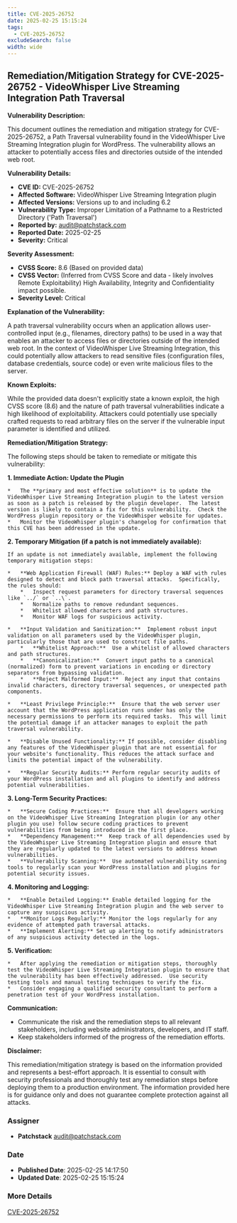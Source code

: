 ```yaml
---
title: CVE-2025-26752
date: 2025-02-25 15:15:24
tags:
  - CVE-2025-26752
excludeSearch: false
width: wide
---
```


## Remediation/Mitigation Strategy for CVE-2025-26752 - VideoWhisper Live Streaming Integration Path Traversal

**Vulnerability Description:**

This document outlines the remediation and mitigation strategy for CVE-2025-26752, a Path Traversal vulnerability found in the VideoWhisper Live Streaming Integration plugin for WordPress.  The vulnerability allows an attacker to potentially access files and directories outside of the intended web root.

**Vulnerability Details:**

*   **CVE ID:** CVE-2025-26752
*   **Affected Software:** VideoWhisper Live Streaming Integration plugin
*   **Affected Versions:** Versions up to and including 6.2
*   **Vulnerability Type:** Improper Limitation of a Pathname to a Restricted Directory ('Path Traversal')
*   **Reported by:** audit@patchstack.com
*   **Reported Date:** 2025-02-25
*   **Severity:** Critical

**Severity Assessment:**

*   **CVSS Score:** 8.6 (Based on provided data)
*   **CVSS Vector:** (Inferred from CVSS Score and data - likely involves Remote Exploitability) High Availability, Integrity and Confidentiality impact possible.
*   **Severity Level:** Critical

**Explanation of the Vulnerability:**

A path traversal vulnerability occurs when an application allows user-controlled input (e.g., filenames, directory paths) to be used in a way that enables an attacker to access files or directories outside of the intended web root. In the context of VideoWhisper Live Streaming Integration, this could potentially allow attackers to read sensitive files (configuration files, database credentials, source code) or even write malicious files to the server.

**Known Exploits:**

While the provided data doesn't explicitly state a known exploit, the high CVSS score (8.6) and the nature of path traversal vulnerabilities indicate a high likelihood of exploitability. Attackers could potentially use specially crafted requests to read arbitrary files on the server if the vulnerable input parameter is identified and utilized.

**Remediation/Mitigation Strategy:**

The following steps should be taken to remediate or mitigate this vulnerability:

**1.  Immediate Action: Update the Plugin**

    *   The **primary and most effective solution** is to update the VideoWhisper Live Streaming Integration plugin to the latest version as soon as a patch is released by the plugin developer.  The latest version is likely to contain a fix for this vulnerability.  Check the WordPress plugin repository or the VideoWhisper website for updates.
    *   Monitor the VideoWhisper plugin's changelog for confirmation that this CVE has been addressed in the update.

**2.  Temporary Mitigation (if a patch is not immediately available):**

    If an update is not immediately available, implement the following temporary mitigation steps:

    *   **Web Application Firewall (WAF) Rules:** Deploy a WAF with rules designed to detect and block path traversal attacks.  Specifically, the rules should:
        *   Inspect request parameters for directory traversal sequences like `../` or `..\`.
        *   Normalize paths to remove redundant sequences.
        *   Whitelist allowed characters and path structures.
        *   Monitor WAF logs for suspicious activity.

    *   **Input Validation and Sanitization:**  Implement robust input validation on all parameters used by the VideoWhisper plugin, particularly those that are used to construct file paths.
        *   **Whitelist Approach:**  Use a whitelist of allowed characters and path structures.
        *   **Canonicalization:**  Convert input paths to a canonical (normalized) form to prevent variations in encoding or directory separators from bypassing validation.
        *   **Reject Malformed Input:**  Reject any input that contains invalid characters, directory traversal sequences, or unexpected path components.

    *   **Least Privilege Principle:**  Ensure that the web server user account that the WordPress application runs under has only the necessary permissions to perform its required tasks.  This will limit the potential damage if an attacker manages to exploit the path traversal vulnerability.

    *   **Disable Unused Functionality:** If possible, consider disabling any features of the VideoWhisper plugin that are not essential for your website's functionality. This reduces the attack surface and limits the potential impact of the vulnerability.

    *   **Regular Security Audits:** Perform regular security audits of your WordPress installation and all plugins to identify and address potential vulnerabilities.

**3.  Long-Term Security Practices:**

    *   **Secure Coding Practices:**  Ensure that all developers working on the VideoWhisper Live Streaming Integration plugin (or any other plugin you use) follow secure coding practices to prevent vulnerabilities from being introduced in the first place.
    *   **Dependency Management:**  Keep track of all dependencies used by the VideoWhisper Live Streaming Integration plugin and ensure that they are regularly updated to the latest versions to address known vulnerabilities.
    *   **Vulnerability Scanning:**  Use automated vulnerability scanning tools to regularly scan your WordPress installation and plugins for potential security issues.

**4.  Monitoring and Logging:**

    *   **Enable Detailed Logging:** Enable detailed logging for the VideoWhisper Live Streaming Integration plugin and the web server to capture any suspicious activity.
    *   **Monitor Logs Regularly:** Monitor the logs regularly for any evidence of attempted path traversal attacks.
    *   **Implement Alerting:** Set up alerting to notify administrators of any suspicious activity detected in the logs.

**5.  Verification:**

    *   After applying the remediation or mitigation steps, thoroughly test the VideoWhisper Live Streaming Integration plugin to ensure that the vulnerability has been effectively addressed.  Use security testing tools and manual testing techniques to verify the fix.
    *   Consider engaging a qualified security consultant to perform a penetration test of your WordPress installation.

**Communication:**

*   Communicate the risk and the remediation steps to all relevant stakeholders, including website administrators, developers, and IT staff.
*   Keep stakeholders informed of the progress of the remediation efforts.

**Disclaimer:**

This remediation/mitigation strategy is based on the information provided and represents a best-effort approach.  It is essential to consult with security professionals and thoroughly test any remediation steps before deploying them to a production environment.  The information provided here is for guidance only and does not guarantee complete protection against all attacks.

### Assigner
- **Patchstack** <audit@patchstack.com>

### Date
- **Published Date**: 2025-02-25 14:17:50
- **Updated Date**: 2025-02-25 15:15:24

### More Details
[CVE-2025-26752](https://www.cvedetails.com/cve/CVE-2025-26752)